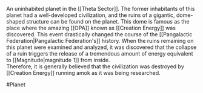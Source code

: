 An uninhabited planet in the <span class="political-bodies-places">[[Theta Sector]]</span>.
The former inhabitants of this planet had a well-developed 
civilization, and the ruins of a gigantic, dome-shaped structure can be found on the planet.
This dome is famous as the place where the amazing <span class="miscellaneous">[[OPA]]</span> known as 
<span class="miscellaneous">[[Creation Energy]]</span> was discovered.  This event drastically changed the course of the <span class="political-bodies-places">[[Pangalactic Federation|Pangalactic Federation's]]</span> history.
When the ruins remaining on this planet were examined and analyzed, it was discovered that the collapse of a ruin triggers the release of a tremendous amount of energy equivalent to <span class="miscellaneous">[[Magnitude|magnitude 1]]</span> from inside.  
Therefore, it is generally believed that the civilization was destroyed by <span class="miscellaneous">[[Creation Energy]]</span> running amok as it was being researched.

#Planet